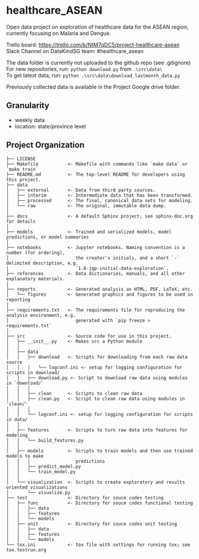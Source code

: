healthcare_ASEAN
==============================

Open data project on exploration of healthcare data for the ASEAN region, currently focusing on Malaria and Dengue. 

Trello board: https://trello.com/b/NtM7qDC5/project-healthcare-asean  
Slack Channel on DataKindSG team: #healthcare_asean  

The data folder is currently not uploaded to the github repo (see .gitignore)  
For new repositories, run: `python download.py` from `.\src\data\`  
To get latest data, run: `python .\src\data\download_lastmonth_data.py`  

Previously collected data is available in the Project Google drive folder.  

Granularity
------------
 * weekly data
 * location: state/province level 

Project Organization
------------

    ├── LICENSE
    ├── Makefile           <- Makefile with commands like `make data` or `make train`
    ├── README.md          <- The top-level README for developers using this project.
    ├── data
    │   ├── external       <- Data from third party sources.
    │   ├── interim        <- Intermediate data that has been transformed.
    │   ├── processed      <- The final, canonical data sets for modeling.
    │   └── raw            <- The original, immutable data dump.
    │
    ├── docs               <- A default Sphinx project; see sphinx-doc.org for details
    │
    ├── models             <- Trained and serialized models, model predictions, or model summaries
    │
    ├── notebooks          <- Jupyter notebooks. Naming convention is a number (for ordering),
    │                         the creator's initials, and a short `-` delimited description, e.g.
    │                         `1.0-jqp-initial-data-exploration`.
    ├── references         <- Data dictionaries, manuals, and all other explanatory materials.
    │
    ├── reports            <- Generated analysis as HTML, PDF, LaTeX, etc.
    │   └── figures        <- Generated graphics and figures to be used in reporting
    │
    ├── requirements.txt   <- The requirements file for reproducing the analysis environment, e.g.
    │                         generated with `pip freeze > requirements.txt`
    │
    ├── src                <- Source code for use in this project.
    │   ├── __init__.py    <- Makes src a Python module
    │   │
    │   ├── data
    │   │   ├── download   <- Scripts for downloading from each raw data source
    │   │   │   └── logconf.ini <- setup for logging configuration for scripts in download/
    │   │   ├── download.py <- Script to download raw data using modules in `download/`
    │   │   │
    │   │   ├── clean      <- Scripts to clean raw data
    │   │   ├── clean.py   <- Script to clean raw data using modules in 'clean/'
    │   │   │
    │   │   └── logconf.ini <- setup for logging configuration for scripts in data/
    │   │
    │   ├── features       <- Scripts to turn raw data into features for modeling
    │   │   └── build_features.py
    │   │
    │   ├── models         <- Scripts to train models and then use trained models to make
    │   │   │                 predictions
    │   │   ├── predict_model.py
    │   │   └── train_model.py
    │   │
    │   └── visualization  <- Scripts to create exploratory and results oriented visualizations
    │       └── visualize.py
    ├── test               <- Directory for souce codes testing
    │   ├── func           <- Directory for souce codes functional testing
    │   │   ├── data
    │   │   ├── features
    │   │   └── models
    │   ├── unit           <- Directory for souce codes unit testing
    │   │   ├── data
    │   │   ├── features
    │   │   └── models
    └── tox.ini            <- tox file with settings for running tox; see tox.testrun.org
